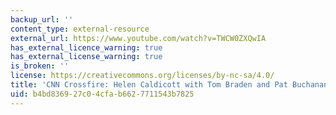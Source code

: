 ```yaml
---
backup_url: ''
content_type: external-resource
external_url: https://www.youtube.com/watch?v=TWCW0ZXQwIA
has_external_licence_warning: true
has_external_license_warning: true
is_broken: ''
license: https://creativecommons.org/licenses/by-nc-sa/4.0/
title: 'CNN Crossfire: Helen Caldicott with Tom Braden and Pat Buchanan, Part 2'
uid: b4bd8369-27c0-4cfa-b662-7711543b7825
---
```

